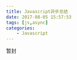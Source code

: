 ```yaml
---
title: Javascript异步总结
date: 2017-08-05 15:57:53
tags: [js,async]
categories: 
	- Javascript
---
```


暂封